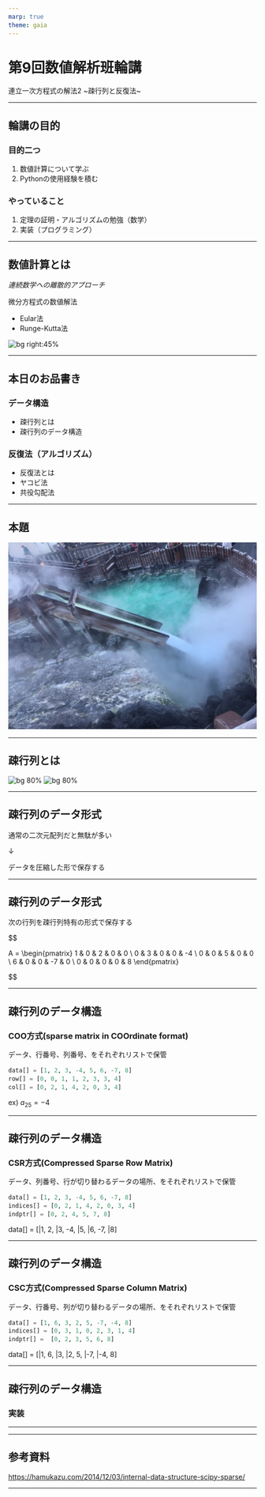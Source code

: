 ```yaml
---
marp: true
theme: gaia
---
```

<!-- paginate: true -->
<!-- footer: RICORA PROGRAMMING TEAM -->

# 第9回数値解析班輪講

連立一次方程式の解法2 ~疎行列と反復法~

---

## 輪講の目的

### 目的二つ

1. 数値計算について学ぶ
2. Pythonの使用経験を積む

### やっていること

1. 定理の証明・アルゴリズムの勉強（数学）
2. 実装（プログラミング）

---

## 数値計算とは

*連続数学への離散的アプローチ*

微分方程式の数値解法

* Eular法
* Runge-Kutta法

![bg right:45%](./pictures/eular-runge.png)


---

## 本日のお品書き

### データ構造

* 疎行列とは
* 疎行列のデータ構造

### 反復法（アルゴリズム）

* 反復法とは
* ヤコビ法
* 共役勾配法



---

## 本題

![bg right:70%](./pictures/kusatsu.JPG)

---

## 疎行列とは


![bg 80%](pictures/mumplus.png)
![bg 80%](pictures/matrix1.png)

---

## 疎行列のデータ形式

通常の二次元配列だと無駄が多い

↓

データを圧縮した形で保存する

---

## 疎行列のデータ形式

次の行列を疎行列特有の形式で保存する

$$

A = 
\begin{pmatrix}
1 & 0 & 2 & 0 & 0 \\
0 & 3 & 0 & 0 & -4 \\
0 & 0 & 5 & 0 & 0 \\
6 & 0 & 0 & -7 & 0 \\
0 & 0 & 0 & 0 & 8
\end{pmatrix}

$$

---

## 疎行列のデータ構造

### COO方式(sparse matrix in **COO**rdinate format)

データ、行番号、列番号、をそれぞれリストで保管

```Python
data[] = [1, 2, 3, -4, 5, 6, -7, 8]
row[] = [0, 0, 1, 1, 2, 3, 3, 4]
col[] = [0, 2, 1, 4, 2, 0, 3, 4]
```

ex) $a_{25} = -4$ 

---

## 疎行列のデータ構造

### CSR方式(**C**ompressed **S**parse **R**ow Matrix)

データ、列番号、行が切り替わるデータの場所、をそれぞれリストで保管

```Python
data[] = [1, 2, 3, -4, 5, 6, -7, 8]
indices[] = [0, 2, 1, 4, 2, 0, 3, 4]
indptr[] = [0, 2, 4, 5, 7, 8]
```

data[] = [|1, 2, |3, -4, |5, |6, -7, |8]

---

## 疎行列のデータ構造

### CSC方式(**C**ompressed **S**parse **C**olumn Matrix)

データ、行番号、列が切り替わるデータの場所、をそれぞれリストで保管

```Python
data[] = [1, 6, 3, 2, 5, -7, -4, 8]
indices[] = [0, 3, 1, 0, 2, 3, 1, 4]
indptr[] =  [0, 2, 3, 5, 6, 8]
```

data[] = [|1, 6, |3, |2, 5, |-7, |-4, 8]

---

## 疎行列のデータ構造

### 実装


---
---

## 参考資料

https://hamukazu.com/2014/12/03/internal-data-structure-scipy-sparse/

---